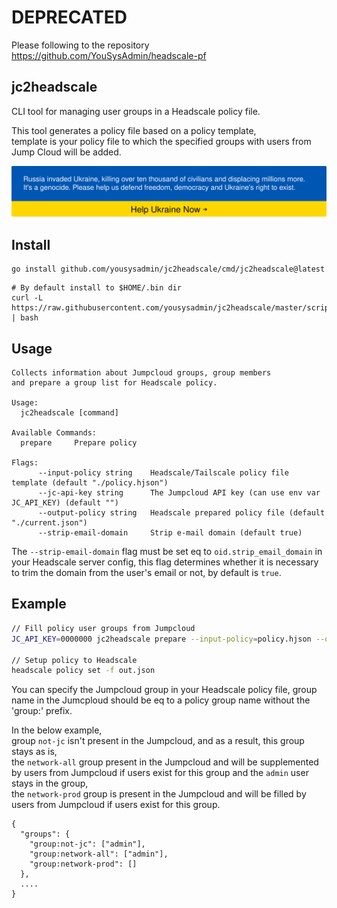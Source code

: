 # DEPRECATED
Please following to the repository https://github.com/YouSysAdmin/headscale-pf

## jc2headscale

CLI tool for managing user groups in a Headscale policy file.

This tool generates a policy file based on a policy template,  
template is your policy file to which the specified groups with users from Jump Cloud will be added.

[![Stand with Ukraine](https://raw.githubusercontent.com/vshymanskyy/StandWithUkraine/main/banner2-direct.svg)](https://github.com/vshymanskyy/StandWithUkraine/blob/main/docs/README.md)

## Install

```shell
go install github.com/yousysadmin/jc2headscale/cmd/jc2headscale@latest
```

```shell
# By default install to $HOME/.bin dir
curl -L https://raw.githubusercontent.com/yousysadmin/jc2headscale/master/scripts/install.sh | bash
```

## Usage

```
Collects information about Jumpcloud groups, group members
and prepare a group list for Headscale policy.

Usage:
  jc2headscale [command]

Available Commands:
  prepare     Prepare policy

Flags:
      --input-policy string    Headscale/Tailscale policy file template (default "./policy.hjson")
      --jc-api-key string      The Jumpcloud API key (can use env var JC_API_KEY) (default "")
      --output-policy string   Headscale prepared policy file (default "./current.json")
      --strip-email-domain     Strip e-mail domain (default true)
```

The `--strip-email-domain` flag must be set eq to `oid.strip_email_domain` in your Headscale server config,
this flag determines whether it is necessary to trim the domain from the user's email or not, by default is `true`.

## Example

```sh
// Fill policy user groups from Jumpcloud
JC_API_KEY=0000000 jc2headscale prepare --input-policy=policy.hjson --output-policy=out.json

// Setup policy to Headscale
headscale policy set -f out.json
```

You can specify the Jumpcloud group in your Headscale policy file,
group name in the Jumcploud should be eq to a policy group name without the 'group:' prefix.

In the below example,  
group `not-jc` isn't present in the Jumpcloud, and as a result, this group stays as is,  
the `network-all` group present in the Jumpcloud and will be supplemented by users from Jumpcloud if users exist for
this
group and the `admin` user stays in the group,  
the `network-prod` group is present in the Jumpcloud and will be filled by users from Jumpcloud if users exist for this
group.

```jsonc
{
  "groups": {
    "group:not-jc": ["admin"],
    "group:network-all": ["admin"],
    "group:network-prod": []
  },
  ....
}
```
